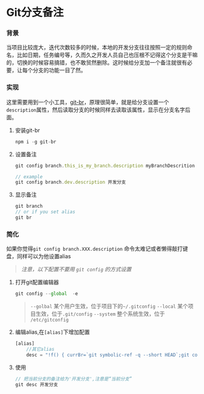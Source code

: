 # Git分支备注

### 背景
当项目比较庞大，迭代次数较多的时候，本地的开发分支往往按照一定的规则命名，比如日期，任务编号等，久而久之开发人员自己也压根不记得这个分支是干嘛的，切换的时候容易搞错，也不敢贸然删除。这时候给分支加一个备注就很有必要，让每个分支的功能一目了然。

### 实现
这里需要用到一个小工具，[git-br](https://github.com/bahmutov/git-branches)，原理很简单，就是给分支设置一个`description`属性，然后读取分支的时候同样去读取该属性，显示在分支名字后面。

1. 安装git-br

    ```js
    npm i -g git-br
    ````
2. 设置备注

    ```js
    git config branch.this_is_my_branch.description myBranchDescrition

    // example
    git config branch.dev.description 开发分支
    ````
3. 显示备注

    ```js
    git branch
    // or if you set alias
    git br
    ````

### 简化

如果你觉得`git config branch.XXX.description` 命令太难记或者懒得敲打键盘，同样可以为他设置alias

> *注意，以下配置不要用 `git config` 的方式设置*

1. 打开git配置编辑器

    ```js
    git config --global  -e
    ````
    > `--golbal` 某个用户生效，位于项目下的`~/.gitconfig`
    > `--local` 某个项目生效，位于`.git/config`
    > `--system` 整个系统生效，位于 `/etc/gitconfig`


2. 编辑alias,在`[alias]`下增加配置

    ```js 
    [alias]
        //其它alias
        desc = "!f() { currBr=`git symbolic-ref -q --short HEAD`;git config branch.${currBr}.description $1; }; f"

3. 使用

    ```js 
    // 把当前分支的备注给为'开发分支',注意是“当前分支”
    git desc 开发分支
    ````